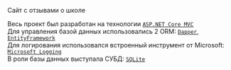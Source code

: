 Сайт с отзывами о школе

Весь проект был разработан на технологии [`ASP.NET Core MVC`](https://docs.microsoft.com/ru-ru/aspnet/core/mvc/overview?view=aspnetcore-5.0) <br>
Для управления базой данных использовались 2 ORM: [`Dapper`](https://github.com/DapperLib/Dapper), [`EntityFramework`](https://docs.microsoft.com/ru-ru/ef/) <br>
Для логирования использовался встроенный инструмент от Microsoft: [`Microsoft Logging`](https://docs.microsoft.com/ru-ru/dotnet/api/Microsoft.Extensions.Logging.ILogger-1?view=dotnet-plat-ext-5.0&viewFallbackFrom=netcore-5.0) <br>
В роли базы данных выступала СУБД: [`SQLite`](https://ru.wikipedia.org/wiki/SQLite)
